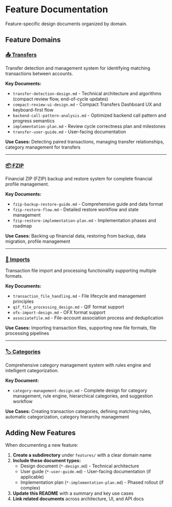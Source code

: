 # Feature Documentation

Feature-specific design documents organized by domain.

## Feature Domains

### [📤 Transfers](./transfers/)
Transfer detection and management system for identifying matching transactions between accounts.

**Key Documents:**
- `transfer-detection-design.md` - Technical architecture and algorithms (compact review flow, end-of-cycle updates)
- `compact-review-ui-design.md` - Compact Transfers Dashboard UX and keyboard-first flow
- `backend-call-pattern-analysis.md` - Optimized backend call pattern and progress semantics
- `implementation-plan.md` - Review cycle correctness plan and milestones
- `transfer-user-guide.md` - User-facing documentation

**Use Cases:** Detecting paired transactions, managing transfer relationships, category management for transfers

---

### [📦 FZIP](./fzip/)
Financial ZIP (FZIP) backup and restore system for complete financial profile management.

**Key Documents:**
- `fzip-backup-restore-guide.md` - Comprehensive guide and data format
- `fzip-restore-flow.md` - Detailed restore workflow and state management
- `fzip-restore-implementation-plan.md` - Implementation phases and roadmap

**Use Cases:** Backing up financial data, restoring from backup, data migration, profile management

---

### [📁 Imports](./imports/)
Transaction file import and processing functionality supporting multiple formats.

**Key Documents:**
- `transaction_file_handling.md` - File lifecycle and management principles
- `qif_file_processing_design.md` - QIF format support
- `ofx-import-design.md` - OFX format support
- `associatefile.md` - File-account association process and deduplication

**Use Cases:** Importing transaction files, supporting new file formats, file processing pipelines

---

### [🏷️ Categories](./category-management-design.md)
Comprehensive category management system with rules engine and intelligent categorization.

**Key Document:**
- `category-management-design.md` - Complete design for category management, rule engine, hierarchical categories, and suggestion workflow

**Use Cases:** Creating transaction categories, defining matching rules, automatic categorization, category hierarchy management

## Adding New Features

When documenting a new feature:

1. **Create a subdirectory** under `features/` with a clear domain name
2. **Include these document types:**
   - Design document (`*-design.md`) - Technical architecture
   - User guide (`*-user-guide.md`) - User-facing documentation (if applicable)
   - Implementation plan (`*-implementation-plan.md`) - Phased rollout (if complex)
3. **Update this README** with a summary and key use cases
4. **Link related documents** across architecture, UI, and API docs

